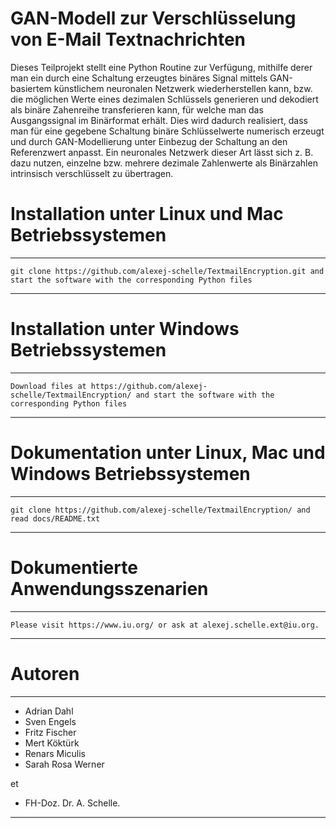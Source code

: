 # GAN-Modell zur Verschlüsselung von E-Mail Textnachrichten 
Dieses Teilprojekt stellt eine Python Routine zur Verfügung, mithilfe derer man ein durch eine Schaltung erzeugtes binäres Signal mittels GAN-basiertem künstlichem neuronalen Netzwerk wiederherstellen kann, bzw. die möglichen Werte eines dezimalen Schlüssels generieren und dekodiert als binäre Zahenreihe transferieren kann, für welche man das Ausgangssignal im Binärformat erhält. Dies wird dadurch realisiert, dass man für eine gegebene Schaltung binäre Schlüsselwerte numerisch erzeugt und durch GAN-Modellierung unter Einbezug der Schaltung an den Referenzwert anpasst. Ein neuronales Netzwerk dieser Art lässt sich z. B. dazu nutzen, einzelne bzw. mehrere dezimale Zahlenwerte als Binärzahlen intrinsisch verschlüsselt zu übertragen.

# Installation unter Linux und Mac Betriebssystemen
**************************************************************************************************************************************
    git clone https://github.com/alexej-schelle/TextmailEncryption.git and start the software with the corresponding Python files
**************************************************************************************************************************************

# Installation unter Windows Betriebssystemen
*******************************************************************************************************************************************
    Download files at https://github.com/alexej-schelle/TextmailEncryption/ and start the software with the corresponding Python files
*******************************************************************************************************************************************

# Dokumentation unter Linux, Mac und Windows Betriebssystemen
*******************************************************************************************************************************************
    git clone https://github.com/alexej-schelle/TextmailEncryption/ and read docs/README.txt
*******************************************************************************************************************************************

# Dokumentierte Anwendungsszenarien
*******************************************************************************************************************************************

    Please visit https://www.iu.org/ or ask at alexej.schelle.ext@iu.org.

*******************************************************************************************************************************************

# Autoren

*******************************************************************************************************************************************

   - Adrian Dahl
   - Sven Engels
   - Fritz Fischer
   - Mert Köktürk
   - Renars Miculis
   - Sarah Rosa Werner

   et

   - FH-Doz. Dr. A. Schelle.
  
*******************************************************************************************************************************************
